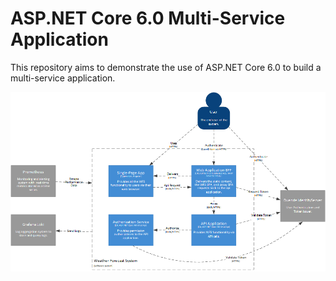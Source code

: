 # ASP.NET Core 6.0 Multi-Service Application
This repository aims to demonstrate the use of ASP.NET Core 6.0 to build a multi-service  application.

![system overview](./assets/container.png)
